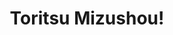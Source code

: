 --- 
title: "Toritsu Mizushou!"
publishdate: "2019-4-19T16:48:46+02:00"
src: "https://365manga.net/manga/toritsu-mizushou"
image: "https://data.365manga.net/images/thumbnails/24036-toritsu-mizushou.jpg"
description: "from mangaupdates.com Mizushoubai (water business) is the term for Japan's night life activities, such as fuuzoku (similar to prostitution but none of the illegal bits), hosting and managing (entertaining at bars), and kyabakura (night clubs). Recently, it was decided that a high school should be founded to educate the youth in these area where they'd previously had no such guidance: the School of Water Business, 'Mizushou', located in Tokyo's Shinjuku…"
---